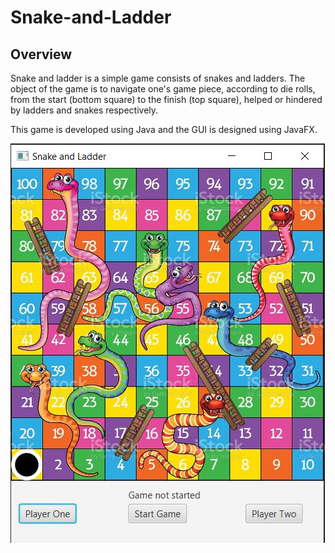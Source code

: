 # Snake-and-Ladder

## Overview
Snake and ladder is a simple game consists of snakes and ladders. The object of the game is to navigate one's game piece, according to die rolls, from the start (bottom square) to the finish (top square), helped or hindered by ladders and snakes respectively.

This game is developed using Java and the GUI is designed using JavaFX.

![](images/snake-ladder-image.JPG)

